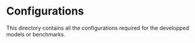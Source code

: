 # Configurations
This directory contains all the configurations required for the developped models or benchmarks.